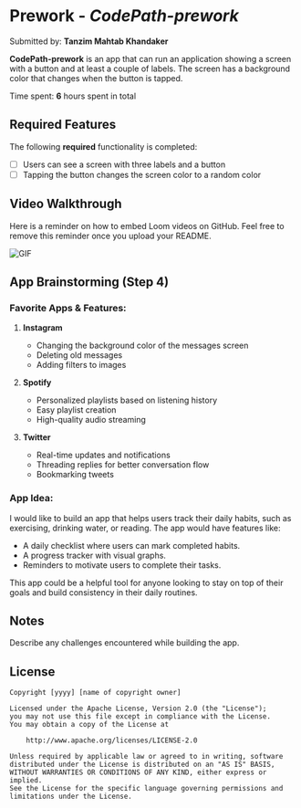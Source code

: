 # Prework - *CodePath-prework*

Submitted by: **Tanzim Mahtab Khandaker**

**CodePath-prework** is an app that can run an application showing a screen with a button and at least a couple of labels. The screen has a background color that changes when the button is tapped.

Time spent: **6** hours spent in total

## Required Features

The following **required** functionality is completed:

- [ ] Users can see a screen with three labels and a button
- [ ] Tapping the button changes the screen color to a random color
 
## Video Walkthrough

Here is a reminder on how to embed Loom videos on GitHub. Feel free to remove this reminder once you upload your README. 

![GIF](https://i.imgur.com/Ae6ZNt3.gif)


## App Brainstorming (Step 4)

### Favorite Apps & Features:

1. **Instagram**  
   - Changing the background color of the messages screen  
   - Deleting old messages  
   - Adding filters to images  

2. **Spotify**  
   - Personalized playlists based on listening history  
   - Easy playlist creation  
   - High-quality audio streaming  

3. **Twitter**  
   - Real-time updates and notifications  
   - Threading replies for better conversation flow  
   - Bookmarking tweets  

### App Idea:

I would like to build an app that helps users track their daily habits, such as exercising, drinking water, or reading. The app would have features like:
- A daily checklist where users can mark completed habits.
- A progress tracker with visual graphs.
- Reminders to motivate users to complete their tasks.

This app could be a helpful tool for anyone looking to stay on top of their goals and build consistency in their daily routines.

## Notes

Describe any challenges encountered while building the app.

## License

    Copyright [yyyy] [name of copyright owner]

    Licensed under the Apache License, Version 2.0 (the "License");
    you may not use this file except in compliance with the License.
    You may obtain a copy of the License at

        http://www.apache.org/licenses/LICENSE-2.0

    Unless required by applicable law or agreed to in writing, software
    distributed under the License is distributed on an "AS IS" BASIS,
    WITHOUT WARRANTIES OR CONDITIONS OF ANY KIND, either express or implied.
    See the License for the specific language governing permissions and
    limitations under the License.
